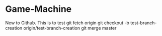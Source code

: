 # Game-Machine
New to Github. This is to test
git fetch origin
git checkout -b test-branch-creation origin/test-branch-creation
git merge master
